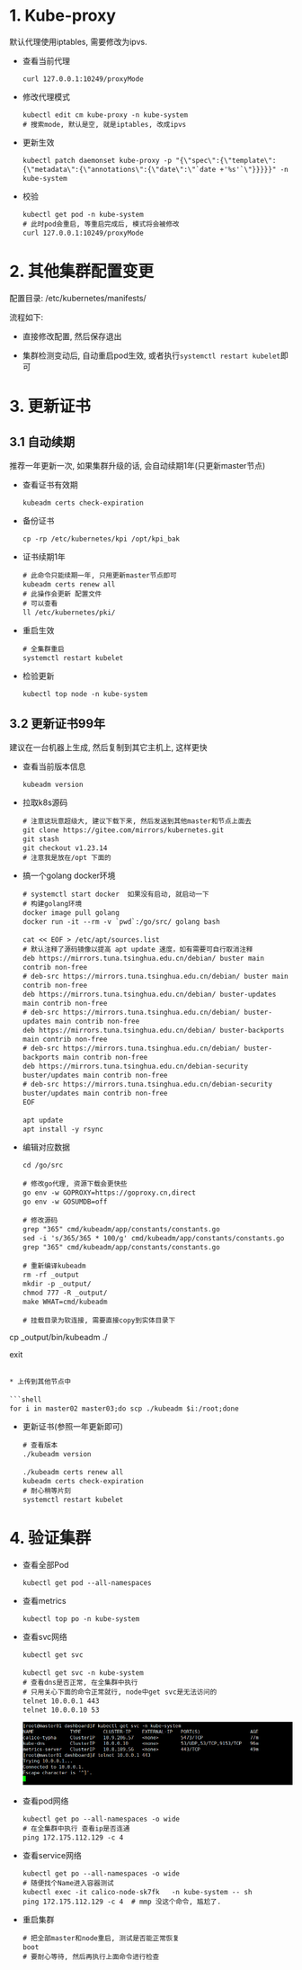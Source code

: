 # 1. Kube-proxy

默认代理使用iptables, 需要修改为ipvs.

* 查看当前代理

  ```shell
  curl 127.0.0.1:10249/proxyMode
  ```

* 修改代理模式

  ```shell
  kubectl edit cm kube-proxy -n kube-system
  # 搜索mode, 默认是空, 就是iptables, 改成ipvs
  ```

* 更新生效

  ```shell
  kubectl patch daemonset kube-proxy -p "{\"spec\":{\"template\":{\"metadata\":{\"annotations\":{\"date\":\"`date +'%s'`\"}}}}}" -n kube-system
  ```

* 校验

  ```shell
  kubectl get pod -n kube-system
  # 此时pod会重启, 等重启完成后, 模式将会被修改
  curl 127.0.0.1:10249/proxyMode
  ```

  

# 2. 其他集群配置变更

配置目录: /etc/kubernetes/manifests/

流程如下:

* 直接修改配置, 然后保存退出

* 集群检测变动后, 自动重启pod生效, 或者执行`systemctl restart kubelet`即可

# 3. 更新证书

## 3.1 自动续期

推荐一年更新一次, 如果集群升级的话, 会自动续期1年(只更新master节点)

* 查看证书有效期

  ```shell
  kubeadm certs check-expiration
  ```

* 备份证书

  ```shell
  cp -rp /etc/kubernetes/kpi /opt/kpi_bak
  ```

* 证书续期1年

  ```shell
  # 此命令只能续期一年, 只用更新master节点即可
  kubeadm certs renew all
  # 此操作会更新 配置文件
  # 可以查看
  ll /etc/kubernetes/pki/
  ```

* 重启生效

  ```shell
  # 全集群重启
  systemctl restart kubelet
  ```

* 检验更新

  ```shell
  kubectl top node -n kube-system
  ```

## 3.2 更新证书99年

建议在一台机器上生成, 然后复制到其它主机上, 这样更快

* 查看当前版本信息

  ```shell
  kubeadm version
  ```

* 拉取k8s源码

  ```shell
  # 注意这玩意超级大, 建议下载下来, 然后发送到其他master和节点上面去
  git clone https://gitee.com/mirrors/kubernetes.git
  git stash
  git checkout v1.23.14
  # 注意我是放在/opt 下面的
  ```

* 搞一个golang docker环境

  ```shell
  # systemctl start docker  如果没有启动, 就启动一下
  # 构建golang环境
  docker image pull golang
  docker run -it --rm -v `pwd`:/go/src/ golang bash
  
  cat << EOF > /etc/apt/sources.list
  # 默认注释了源码镜像以提高 apt update 速度，如有需要可自行取消注释
  deb https://mirrors.tuna.tsinghua.edu.cn/debian/ buster main contrib non-free
  # deb-src https://mirrors.tuna.tsinghua.edu.cn/debian/ buster main contrib non-free
  deb https://mirrors.tuna.tsinghua.edu.cn/debian/ buster-updates main contrib non-free
  # deb-src https://mirrors.tuna.tsinghua.edu.cn/debian/ buster-updates main contrib non-free
  deb https://mirrors.tuna.tsinghua.edu.cn/debian/ buster-backports main contrib non-free
  # deb-src https://mirrors.tuna.tsinghua.edu.cn/debian/ buster-backports main contrib non-free
  deb https://mirrors.tuna.tsinghua.edu.cn/debian-security buster/updates main contrib non-free
  # deb-src https://mirrors.tuna.tsinghua.edu.cn/debian-security buster/updates main contrib non-free
  EOF
  
  apt update
  apt install -y rsync
  ```

* 编辑对应数据

  ```shell
  cd /go/src
  
  # 修改go代理, 资源下载会更快些
  go env -w GOPROXY=https://goproxy.cn,direct
  go env -w GOSUMDB=off
  
  # 修改源码
  grep "365" cmd/kubeadm/app/constants/constants.go
  sed -i 's/365/365 * 100/g' cmd/kubeadm/app/constants/constants.go
  grep "365" cmd/kubeadm/app/constants/constants.go
  
  # 重新编译kubeadm
  rm -rf _output
  mkdir -p _output/
  chmod 777 -R _output/
  make WHAT=cmd/kubeadm
  
  # 挂载目录为软连接, 需要直接copy到实体目录下
cp _output/bin/kubeadm ./
  
  exit
  ```
  
* 上传到其他节点中

  ```shell
  for i in master02 master03;do scp ./kubeadm $i:/root;done
  ```

* 更新证书(参照一年更新即可)

  ```shell
  # 查看版本
  ./kubeadm version
  
  ./kubeadm certs renew all
  kubeadm certs check-expiration
  # 耐心稍等片刻
  systemctl restart kubelet
  ```

# 4. 验证集群

* 查看全部Pod

  ```shell
  kubectl get pod --all-namespaces
  ```

* 查看metrics

  ```shell
  kubectl top po -n kube-system
  ```

* 查看svc网络

  ```shell
  kubectl get svc
  
  kubectl get svc -n kube-system
  # 查看dns是否正常, 在全集群中执行
  # 只用关心下面的命令正常就行, node中get svc是无法访问的
  telnet 10.0.0.1 443   
  telnet 10.0.0.10 53
  ```

  ![image-20221115185049943](.image/10-%E9%9B%86%E7%BE%A4%E4%BC%98%E5%8C%96/image-20221115185049943.png)

* 查看pod网络

  ```shell
  kubectl get po --all-namespaces -o wide
  # 在全集群中执行 查看ip是否连通
  ping 172.175.112.129 -c 4
  ```

* 查看service网络

  ```shell
  kubectl get po --all-namespaces -o wide
  # 随便找个Name进入容器测试
  kubectl exec -it calico-node-sk7fk   -n kube-system -- sh
  ping 172.175.112.129 -c 4  # mmp 没这个命令, 尴尬了.
  ```


* 重启集群

  ```shell
  # 把全部master和node重启, 测试是否能正常恢复
  boot
  # 要耐心等待, 然后再执行上面命令进行检查
  ```

  


